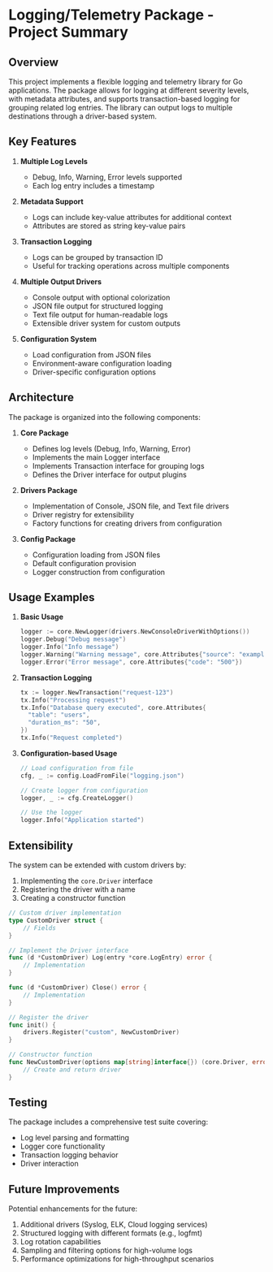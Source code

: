 # Logging/Telemetry Package - Project Summary

## Overview

This project implements a flexible logging and telemetry library for Go applications. The package allows for logging at different severity levels, with metadata attributes, and supports transaction-based logging for grouping related log entries. The library can output logs to multiple destinations through a driver-based system.

## Key Features

1. **Multiple Log Levels**
   - Debug, Info, Warning, Error levels supported
   - Each log entry includes a timestamp

2. **Metadata Support**
   - Logs can include key-value attributes for additional context
   - Attributes are stored as string key-value pairs

3. **Transaction Logging**
   - Logs can be grouped by transaction ID
   - Useful for tracking operations across multiple components

4. **Multiple Output Drivers**
   - Console output with optional colorization
   - JSON file output for structured logging
   - Text file output for human-readable logs
   - Extensible driver system for custom outputs

5. **Configuration System**
   - Load configuration from JSON files
   - Environment-aware configuration loading
   - Driver-specific configuration options

## Architecture

The package is organized into the following components:

1. **Core Package**
   - Defines log levels (Debug, Info, Warning, Error)
   - Implements the main Logger interface
   - Implements Transaction interface for grouping logs
   - Defines the Driver interface for output plugins

2. **Drivers Package**
   - Implementation of Console, JSON file, and Text file drivers
   - Driver registry for extensibility
   - Factory functions for creating drivers from configuration

3. **Config Package**
   - Configuration loading from JSON files
   - Default configuration provision
   - Logger construction from configuration

## Usage Examples

1. **Basic Usage**
   ```go
   logger := core.NewLogger(drivers.NewConsoleDriverWithOptions())
   logger.Debug("Debug message")
   logger.Info("Info message")
   logger.Warning("Warning message", core.Attributes{"source": "example"})
   logger.Error("Error message", core.Attributes{"code": "500"})
   ```

2. **Transaction Logging**
   ```go
   tx := logger.NewTransaction("request-123")
   tx.Info("Processing request")
   tx.Info("Database query executed", core.Attributes{
     "table": "users",
     "duration_ms": "50",
   })
   tx.Info("Request completed")
   ```

3. **Configuration-based Usage**
   ```go
   // Load configuration from file
   cfg, _ := config.LoadFromFile("logging.json")
   
   // Create logger from configuration
   logger, _ := cfg.CreateLogger()
   
   // Use the logger
   logger.Info("Application started")
   ```

## Extensibility

The system can be extended with custom drivers by:

1. Implementing the `core.Driver` interface
2. Registering the driver with a name
3. Creating a constructor function

```go
// Custom driver implementation
type CustomDriver struct {
    // Fields
}

// Implement the Driver interface
func (d *CustomDriver) Log(entry *core.LogEntry) error {
    // Implementation
}

func (d *CustomDriver) Close() error {
    // Implementation
}

// Register the driver
func init() {
    drivers.Register("custom", NewCustomDriver)
}

// Constructor function
func NewCustomDriver(options map[string]interface{}) (core.Driver, error) {
    // Create and return driver
}
```

## Testing

The package includes a comprehensive test suite covering:
- Log level parsing and formatting
- Logger core functionality
- Transaction logging behavior
- Driver interaction

## Future Improvements

Potential enhancements for the future:
1. Additional drivers (Syslog, ELK, Cloud logging services)
2. Structured logging with different formats (e.g., logfmt)
3. Log rotation capabilities
4. Sampling and filtering options for high-volume logs
5. Performance optimizations for high-throughput scenarios 
